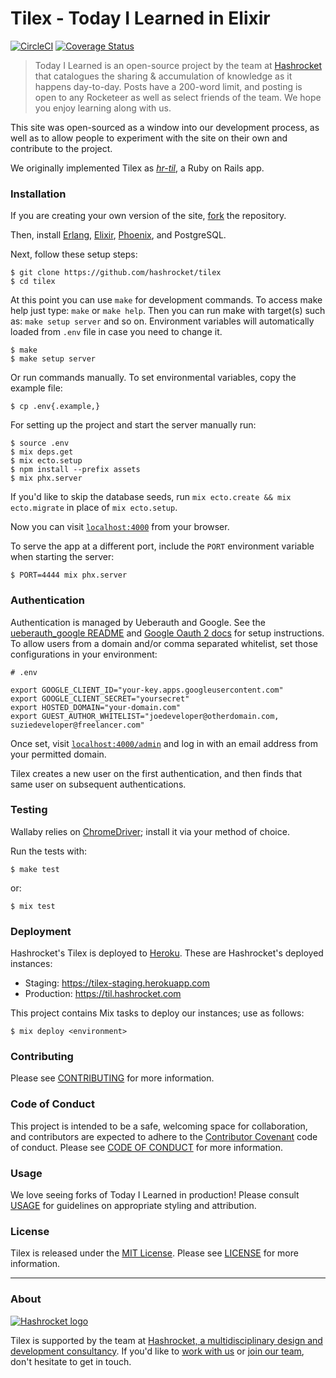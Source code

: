 # Tilex - Today I Learned in Elixir

[![CircleCI](https://circleci.com/gh/hashrocket/tilex.svg?style=svg)](https://circleci.com/gh/hashrocket/tilex) [![Coverage Status](https://coveralls.io/repos/github/hashrocket/tilex/badge.svg?branch=master)](https://coveralls.io/github/hashrocket/tilex?branch=master)

> Today I Learned is an open-source project by the team at
> [Hashrocket](https://hashrocket.com/) that catalogues the sharing &
> accumulation of knowledge as it happens day-to-day. Posts have a 200-word
> limit, and posting is open to any Rocketeer as well as select friends of the
> team. We hope you enjoy learning along with us.

This site was open-sourced as a window into our development process, as well as
to allow people to experiment with the site on their own and contribute to the
project.

We originally implemented Tilex as
[_hr-til_](https://github.com/hashrocket/hr-til), a Ruby on Rails app.

### Installation

If you are creating your own version of the site,
[fork](https://help.github.com/articles/fork-a-repo/) the repository.

Then, install [Erlang](https://www.erlang.org/),
[Elixir](https://elixir-lang.org/),
[Phoenix](http://www.phoenixframework.org/docs/installation), and PostgreSQL.

Next, follow these setup steps:

```shell
$ git clone https://github.com/hashrocket/tilex
$ cd tilex
```

At this point you can use `make` for development commands. To access make help just type: `make` or `make help`. Then you can run make with target(s) such as: `make setup server` and so on. Environment variables will automatically loaded from `.env` file in case you need to change it.

```shell
$ make
$ make setup server
```

Or run commands manually. To set environmental variables, copy the example file:

```shell
$ cp .env{.example,}
```

For setting up the project and start the server manually run:

```shell
$ source .env
$ mix deps.get
$ mix ecto.setup
$ npm install --prefix assets
$ mix phx.server
```

If you'd like to skip the database seeds, run `mix ecto.create && mix
ecto.migrate` in place of `mix ecto.setup`.

Now you can visit [`localhost:4000`](http://localhost:4000) from your browser.

To serve the app at a different port, include the `PORT` environment
variable when starting the server:

```shell
$ PORT=4444 mix phx.server
```

### Authentication

Authentication is managed by Ueberauth and Google. See the
[ueberauth_google README](https://github.com/ueberauth/ueberauth_google)
and [Google Oauth 2 docs](https://developers.google.com/identity/protocols/OAuth2WebServer) for
setup instructions. To allow users from a domain and/or comma separated whitelist, set those configurations in
your environment:

```shell
# .env

export GOOGLE_CLIENT_ID="your-key.apps.googleusercontent.com"
export GOOGLE_CLIENT_SECRET="yoursecret"
export HOSTED_DOMAIN="your-domain.com"
export GUEST_AUTHOR_WHITELIST="joedeveloper@otherdomain.com, suziedeveloper@freelancer.com"
```

Once set, visit [`localhost:4000/admin`](http://localhost:4000/admin) and log
in with an email address from your permitted domain.

Tilex creates a new user on the first authentication, and then finds that same
user on subsequent authentications.

### Testing

Wallaby relies on
[ChromeDriver](https://sites.google.com/a/chromium.org/chromedriver/); install
it via your method of choice.

Run the tests with:

```shell
$ make test
```

or:

```shell
$ mix test
```

### Deployment

Hashrocket's Tilex is deployed to [Heroku](https://www.heroku.com/). These are
Hashrocket's deployed instances:

- Staging: https://tilex-staging.herokuapp.com
- Production: https://til.hashrocket.com

This project contains Mix tasks to deploy our instances; use as follows:

```shell
$ mix deploy <environment>
```

### Contributing

Please see [CONTRIBUTING](CONTRIBUTING.md) for more information.

### Code of Conduct

This project is intended to be a safe, welcoming space for collaboration, and
contributors are expected to adhere to the [Contributor
Covenant](http://contributor-covenant.org) code of conduct. Please see [CODE OF
CONDUCT](CODE_OF_CONDUCT.md) for more information.

### Usage

We love seeing forks of Today I Learned in production! Please consult
[USAGE](USAGE.md) for guidelines on appropriate styling and attribution.

### License

Tilex is released under the [MIT License](http://www.opensource.org/licenses/MIT). Please
see [LICENSE](LICENSE.md) for more information.

---

### About

[![Hashrocket logo](https://hashrocket.com/hashrocket_logo.svg)](https://hashrocket.com)

Tilex is supported by the team at [Hashrocket, a multidisciplinary design and
development consultancy](https://hashrocket.com). If you'd like to [work with
us](https://hashrocket.com/contact-us/hire-us) or [join our
team](https://hashrocket.com/contact-us/jobs), don't hesitate to get in touch.

